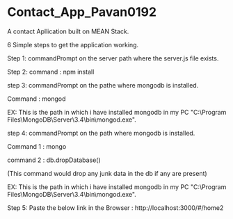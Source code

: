 # Contact_App_Pavan0192
A contact Apllication built on MEAN Stack.

6 Simple steps to get the application working.


Step 1:
commandPrompt on the server path where the server.js file exists.

Step 2:
command : npm install

step 3:
commandPrompt on the pathe where mongodb is installed.

Command : mongod

EX: This is the path in which i have installed mongodb in my PC "C:\Program Files\MongoDB\Server\3.4\bin\mongod.exe".

step 4:
commandPrompt on the path where mongodb is installed.

Command 1 : mongo


command 2 : db.dropDatabase()

(This command would drop any junk data in the db if any are present)

EX: This is the path in which i have installed mongodb in my PC "C:\Program Files\MongoDB\Server\3.4\bin\mongod.exe".

Step 5:
Paste the below link in the Browser :
http://localhost:3000/#/home2
